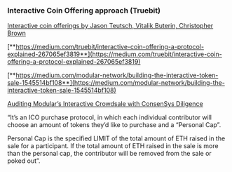 ### **Interactive Coin Offering approach \(Truebit\)**

[Interactive coin offerings by Jason Teutsch, Vitalik Buterin, Christopher Brown](https://people.cs.uchicago.edu/~teutsch/papers/ico.pdf)

[**https://medium.com/truebit/interactive-coin-offering-a-protocol-explained-267065ef3819**](https://medium.com/truebit/interactive-coin-offering-a-protocol-explained-267065ef3819)

[**https://medium.com/modular-network/building-the-interactive-token-sale-1545514bf108**](https://medium.com/modular-network/building-the-interactive-token-sale-1545514bf108)

[Auditing Modular’s Interactive Crowdsale with ConsenSys Diligence](https://media.consensys.net/interactive-crowdsale-iico-audit-5307e4d3b897)

“It’s an ICO purchase protocol, in which each individual contributor will choose an amount of tokens they’d like to purchase and a “Personal Cap”.

Personal Cap is the specified LIMIT of the total amount of ETH raised in the sale for a participant. If the total amount of ETH raised in the sale is more than the personal cap, the contributor will be removed from the sale or poked out”.
